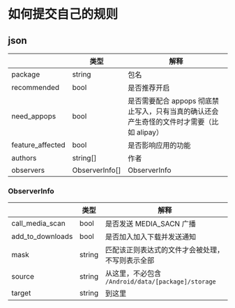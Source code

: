 # 如何提交自己的规则

## json
| |类型|解释|
|--|--|--|
|package|string|包名|
|recommended|bool|是否推荐开启|
|need\_appops|bool|是否需要配合 appops 彻底禁止写入，只有当真的确认还会产生奇怪的文件时才需要（比如 alipay）|
|feature\_affected|bool|是否影响应用的功能|
|authors|string[]|作者|
|observers|ObserverInfo[]|ObserverInfo|

### ObserverInfo 
| |类型|解释|
|--|--|--|
|call\_media\_scan|bool|是否发送 MEDIA\_SACN 广播|
|add\_to\_downloads|bool|是否加入加入下载并发送通知|
|mask|string|匹配该正则表达式的文件才会被处理，不写则表示全部|
|source|string|从这里，不必包含 `/Android/data/[package]/storage`|
|target|string|到这里|
